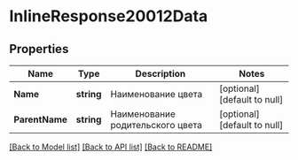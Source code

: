 # InlineResponse20012Data

## Properties
Name | Type | Description | Notes
------------ | ------------- | ------------- | -------------
**Name** | **string** | Наименование цвета | [optional] [default to null]
**ParentName** | **string** | Наименование родительского цвета | [optional] [default to null]

[[Back to Model list]](../README.md#documentation-for-models) [[Back to API list]](../README.md#documentation-for-api-endpoints) [[Back to README]](../README.md)

